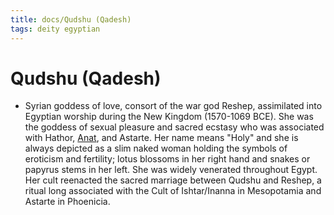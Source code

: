 ```yaml
---
title: docs/Qudshu (Qadesh)
tags: deity egyptian
---
```


# Qudshu (Qadesh)
- Syrian goddess of love, consort of the war god Reshep, assimilated into Egyptian worship during the New Kingdom (1570-1069 BCE). She was the goddess of sexual pleasure and sacred ecstasy who was associated with Hathor, [Anat](Anat.md), and Astarte. Her name means "Holy" and she is always depicted as a slim naked woman holding the symbols of eroticism and fertility; lotus blossoms in her right hand and snakes or papyrus stems in her left. She was widely venerated throughout Egypt. Her cult reenacted the sacred marriage between Qudshu and Reshep, a ritual long associated with the Cult of Ishtar/Inanna in Mesopotamia and Astarte in Phoenicia.